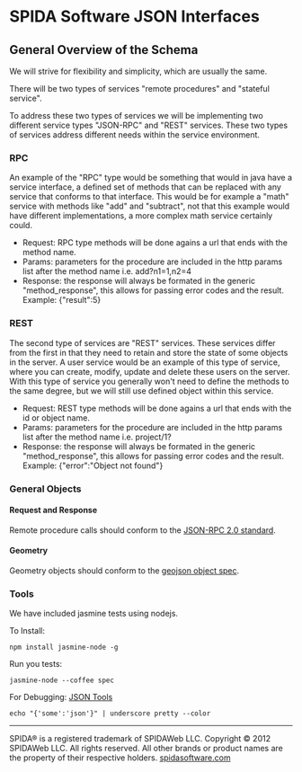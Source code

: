 SPIDA Software JSON Interfaces
==============================

General Overview of the Schema
--------------------------------

We will strive for flexibility and simplicity, which are usually the same.

There will be two types of services "remote procedures" and "stateful service".

To address these two types of services we will be implementing two different service types "JSON-RPC" and "REST" services.  These two types of services address different needs within the service environment.

### RPC

An example of the "RPC" type would be something that would in java have a service interface, a defined set of methods that can be replaced with any service that conforms to that interface.  This would be for example a "math" service with methods like "add" and "subtract", not that this example would have different implementations, a more complex math service certainly could.

* Request: RPC type methods will be done agains a url that ends with the method name.  
* Params: parameters for the procedure are included in the http params list after the method name i.e. add?n1=1,n2=4
* Response: the response will always be formated in the generic "method_response", this allows for passing error codes and the result. Example: {"result":5}

### REST

The second type of services are "REST" services.  These services differ from the first in that they need to retain and store the state of some objects in the server.  A user service would be an example of this type of service, where you can create, modify, update and delete these users on the server.  With this type of service you generally won't need to define the methods to the same degree, but we will still use defined object within this service.

* Request: REST type methods will be done agains a url that ends with the id or object name.  
* Params: parameters for the procedure are included in the http params list after the method name i.e. project/1?
* Response: the response will always be formated in the generic "method_response", this allows for passing error codes and the result. Example: {"error":"Object not found"}

### General Objects

#### Request and Response

Remote procedure calls should conform to the [JSON-RPC 2.0 standard](http://www.jsonrpc.org/specification).  

#### Geometry

Geometry objects should conform to the [geojson object spec](http://www.geojson.org/geojson-spec.html).  

### Tools

We have included jasmine tests using nodejs.  

To Install:

	npm install jasmine-node -g

Run you tests:

	jasmine-node --coffee spec

For Debugging: [JSON Tools](https://github.com/ddopson/underscore-cli)
	
	echo "{'some':'json'}" | underscore pretty --color


***

SPIDA® is a registered trademark of SPIDAWeb LLC. Copyright © 2012 SPIDAWeb LLC. All rights reserved. All other brands or product names are the property of their respective holders.
[spidasoftware.com](http://www.spidasoftware.com/)
